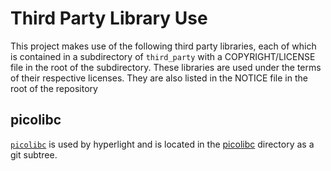 # Third Party Library Use

This project makes use of the following third party libraries, each of which is contained in a subdirectory of `third_party` with a COPYRIGHT/LICENSE file in the root of the subdirectory. These libraries are used under the terms of their respective licenses. They are also listed in the NOTICE file in the root of the repository

## picolibc

[`picolibc`](https://github.com/picolibc/picolibc) is used by hyperlight and is located in the [picolibc](./picolibc) directory as a git subtree.

